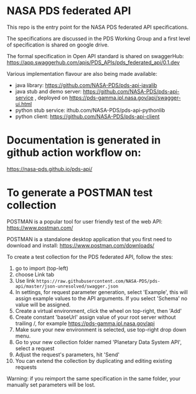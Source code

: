 # NASA PDS federated API
This repo is the entry point for the NASA PDS federated API specifications.

The specifications are discussed in the PDS Working Group and a first level of specification is shared on google drive.

The formal specification in Open API standard is shared on swaggerHub: https://app.swaggerhub.com/apis/PDS_APIs/pds_federated_api/0.1.dev

Various implementation flavour are also being made available:
- java library: https://github.com/NASA-PDS/pds-api-javalib
- java stub and demo server: https://github.com/NASA-PDS/pds-api-service , deployed on https://pds-gamma.jpl.nasa.gov/api/swagger-ui.html
- python stub service: ithub.com/NASA-PDS/pds-api-pythonlib
- python client: https://github.com/NASA-PDS/pds-api-client

# Documentation is generated in github action workflow on:

https://nasa-pds.github.io/pds-api/


# To generate a POSTMAN test collection

POSTMAN is a popular tool for user friendly test of the web API: https://www.postman.com/

POSTMAN is a standalone desktop application that you first need to download and install: https://www.postman.com/downloads/

To create a test collection for the PDS federated API, follow the stes:

  1. go to import (top-left)
  2. choose Link tab
  3. Use link `https://raw.githubusercontent.com/NASA-PDS/pds-api/master/json-unresolved/swagger.json`
  4. In settings, for request parameter generation, select 'Example', this will assign example values to the API arguments. If you select 'Schema' no value will be assigned.
  5. Create a virtual environment, click the wheel on top-right, then 'Add'
  6. Create constant 'baseUrl' assign value of your root server without trailing /, for example https://pds-gamma.jpl.nasa.gov/api
  7. Make sure your new environment is selected, use top-right drop down menu.
  8. Go to your new collection folder named 'Planetary Data System API', select a request
  9. Adjust the request's parameters, hit 'Send'
  10. You can extend the collection by duplicating and editing existing requests
 

Warning: if you reimport the same specification in the same folder, your manually set parameters will be lost.









